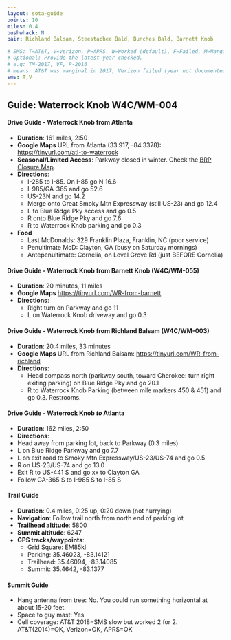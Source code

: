 ```yaml
---
layout: sota-guide
points: 10
miles: 0.4
bushwhack: N
pair: Richland Balsam, Steestachee Bald, Bunches Bald, Barnett Knob

# SMS: T=AT&T, V=Verizon, P=APRS. W=Worked (default), F=Failed, M=Marginal (some failed).
# Optional: Provide the latest year checked.
# e.g: TM-2017, VF, P-2016
# means: AT&T was marginal in 2017, Verizon failed (year not documented), APRS worked in 2016.
sms: T,V
---
```

## Guide: Waterrock Knob W4C/WM-004

#### Drive Guide - Waterrock Knob from Atlanta

* **Duration**: 161 miles, 2:50
* **Google Maps** URL from Atlanta (33.917, -84.3378): https://tinyurl.com/atl-to-waterrock
* **Seasonal/Limited Access**: Parkway closed in winter.  Check the [BRP Closure Map](http://go.nps.gov/blri-roads).
* **Directions**:
    * I-285 to I-85. On I-85 go N 16.6
    * I-985/GA-365 and go 52.6
    * US-23N and go 14.2
    * Merge onto Great Smoky Mtn Expressway (still US-23) and go 12.4
    * L to Blue Ridge Pky access and go 0.5
    * R onto Blue Ridge Pky and go 7.6
    * R to Waterrock Knob parking and go 0.3
* **Food**
    * Last McDonalds: 329 Franklin Plaza, Franklin, NC (poor service)
    * Penultimate McD: Clayton, GA (busy on Saturday mornings)
    * Antepenultimate: Cornelia, on Level Grove Rd (just BEFORE Cornelia)

#### Drive Guide - Waterrock Knob from Barnett Knob (W4C/WM-055)
* **Duration**: 20 minutes, 11 miles
* **Google Maps** https://tinyurl.com/WR-from-barnett
* **Directions**:
    * Right turn on Parkway and go 11
    * L on Waterrock Knob driveway and go 0.3

#### Drive Guide - Waterrock Knob from Richland Balsam (W4C/WM-003)

* **Duration**: 20.4 miles, 33 minutes
* **Google Maps** URL from Richland Balsam: https://tinyurl.com/WR-from-richland 
* **Directions**:
    * Head compass north (parkway south, toward Cherokee: turn right exiting parking) on Blue Ridge Pky and go 20.1
    * R to Waterrock Knob Parking (between mile markers 450 & 451) and go 0.3. Restrooms.

#### Drive Guide - Waterrock Knob *to* Atlanta

* **Duration**: 162 miles, 2:50
* **Directions**:
* Head away from parking lot, back to Parkway (0.3 miles)
* L on Blue Ridge Parkway and go 7.7
* L on exit road to Smoky Mtn Expressway/US-23/US-74 and go 0.5
* R on US-23/US-74 and go 13.0
* Exit R to US-441 S and go xx to Clayton GA
* Follow GA-365 S to I-985 S to I-85 S

#### Trail Guide

* **Duration**: 0.4 miles, 0:25 up, 0:20 down (not hurrying)
* **Navigation**: Follow trail north from north end of parking lot
* **Trailhead altitude**: 5800
* **Summit altitude**: 6247
* **GPS tracks/waypoints**:
    * Grid Square: EM85kl
    * Parking: 35.46023, -83.14121
    * Trailhead: 35.46094, -83.14085
    * Summit: 35.4642, -83.1377

#### Summit Guide

* Hang antenna from tree: No.  You could run something horizontal at about 15-20 feet.
* Space to guy mast: Yes
* Cell coverage: AT&T  2018=SMS slow but worked 2 for 2. AT&T(2014)=OK, Verizon=OK, APRS=OK
